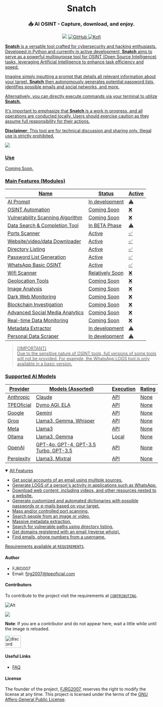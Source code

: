 <div align="center">

# Snatch

### 📥 AI OSINT - Capture, download, and enjoy.

<img src="https://img.shields.io/badge/Python-purple?style=for-the-badge&logo=python&logoColor=white"/> 
<a href="https://github.com/FJRG2007"> <img alt="GitHub" src="https://img.shields.io/badge/GitHub-purple?style=for-the-badge&logo=github&logoColor=white"/>
<a href="https://ko-fi.com/fjrg2007"> <img alt="Kofi" src="https://img.shields.io/badge/Ko--fi-purple?style=for-the-badge&logo=ko-fi&logoColor=white">

</div>

**Snatch** is a versatile tool crafted for cybersecurity and hacking enthusiasts. Developed in Python and currently in active development, **Snatch** aims to serve as a powerful multipurpose tool for OSINT (Open Source Intelligence) tasks, leveraging Artificial Intelligence to enhance task efficiency and speed.

Imagine simply inputting a prompt that details all relevant information about your target. **Snatch** then autonomously generates potential password lists, identifies possible emails and social networks, and more.

Alternatively, you can directly execute commands via your terminal to utilize **Snatch**.

It's important to emphasize that **Snatch** is a work in progress, and all operations are conducted locally. Users should exercise caution as they assume full responsibility for their actions.

**Disclaimer**: This tool are for technical discussion and sharing only. Illegal use is strictly prohibited.

<img src="./docs/images/basic-diagram.jpeg" loading="lazy" />

### Use
Coming Soon.

### Main Features (Modules)

| Name                              | Status              | Active |
|-----------------------------------|---------------------|--------|
| AI Prompt                         | In development      |   ⚠️   |
| OSINT Automation	                | Coming Soon	        |   ❌   |
| Vulnerability Scanning Algorithm  | Coming Soon         |   ❌   |
| Data Search & Completion Tool     | In BETA Phase       |   ⚠️   |
| Ports Scanner                     | Active              |   ✅   |
| Website/video/data Downloader     | Active              |   ✅   |
| Directory Listing                 | Active              |   ✅   |
| Password List Generation          | Active              |   ✅   |
| WhatsApp Basic OSINT              | Active              |   ✅   |
| Wifi Scanner                      | Relatively Soon     |   ❌   |
| Geolocation Tools	                | Coming Soon	        |   ❌   |
| Image Analysis	                  | Coming Soon	        |   ❌   |
| Dark Web Monitoring	              | Coming Soon	        |   ❌   |
| Blockchain Investigation	        | Coming Soon	        |   ❌   |
| Advanced Social Media Analytics   | Coming Soon	        |   ❌   |
| Real-time Data Monitoring	        | Coming Soon	        |   ❌   |
| Metadata Extractor	              | In development	    |   ⚠️   |
| Personal Data Scraper             | In development      |   ⚠️   |

> [!IMPORTANT]\
> Due to the sensitive nature of OSINT tools, full versions of some tools will not be provided. For example, the WhatsApp LOGS tool is only available in a basic version.

### Supported AI Models

| Provider                       | Models (Assorted)                             | Execution   | Rating  |
|--------------------------------|-----------------------------------------------|-------------|---------|
| Anthropic                      | Claude                                        | API         | None    |
| TPEOficial                     | Dymo AGI, ELA                                 | API         | None    |
| Google                         | Gemini                                        | API         | None    |
| Groq                           | Llama3, Gemma, Whisper                        | API         | None    |
| Meta                           | Llama3                                        | API         | None    |
| Ollama                         | Llama3, Gemma                                 | Local       | None    |
| OpenAI                         | GPT-4o, GPT-4, GPT-3.5 Turbo, GPT-3.5         | API         | None    |
| Perplexity                     | Llama3, Mixtral                               | API         | None    |

<details open>
<summary>All Features</summary>

- Get social accounts of an email using multiple sources.
- Generate LOGS of a person's activity in applications such as WhatsApp.
- Download web content, including videos, and other resources nested to a website.
- Generate customized and automated dictionaries with possible passwords or e-mails based on your target.
- Mass and/or controlled port scanning.
- Search people from an image or video.
- Massive metadata extraction.
- Search for vulnerable paths using directory listing.
- Get domains registered with an email (reverse whois).
- Find emails, phone numbers from a username.

</details>

Requirements available at [`REQUIREMENTS`](./docs/REQUIREMENTS.md).

#### Author
 - FJRG007
 - Email: [fjrg2007@tpeoficial.com](mailto:fjrg2007@tpeoficial.com)

#### Contributors
To contribute to the project visit the requirements at [`CONTRIBUTING`](./docs/dev/CONTRIBUTING.md).

![Alt](https://repobeats.axiom.co/api/embed/752f1062974e1799dfb603d420343078a9e4a378.svg "Snatch analytics image")

<a href="https://github.com/FJRG2007/snatch/graphs/contributors">
    <img src="https://contrib.rocks/image?repo=FJRG2007/snatch&anon=1&v=3" class="not-center" loading="lazy" />
</a>

**Note**: If you are a contributor and do not appear here, wait a little while until the image is reloaded.

<div align="left">
  <a href="https://tpeoficial.com/dsc" target="_blank">
    <img src="https://raw.githubusercontent.com/maurodesouza/profile-readme-generator/master/src/assets/icons/social/discord/default.svg" width="52" height="40" alt="discord logo"  />
  </a>
</div>

#### Useful Links

- [FAQ](./docs/community/FAQ.md)

#### License
The founder of the project, [FJRG2007](https://github.com/FJRG2007/), reserves the right to modify the license at any time.
This project is licensed under the terms of the [GNU Affero General Public License](./LICENSE).